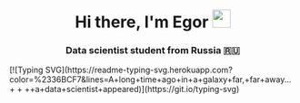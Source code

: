<h1 align="center">Hi there, I'm Egor</a> 
<img src="https://github.com/blackcater/blackcater/raw/main/images/Hi.gif" height="32"/></h1>
<h3 align="center">Data scientist student from Russia 🇷🇺</h3>
[![Typing SVG](https://readme-typing-svg.herokuapp.com?color=%2336BCF7&lines=A+long+time+ago+in+a+galaxy+far,+far+away...+    +   ++a+data+scientist+appeared)](https://git.io/typing-svg)
<!--
**MoriBull/MoriBull** is a ✨ _special_ ✨ repository because its `README.md` (this file) appears on your GitHub profile.

Here are some ideas to get you started:

- 🔭 I’m currently working on ...
- 🌱 I’m currently learning ...
- 👯 I’m looking to collaborate on ...
- 🤔 I’m looking for help with ...
- 💬 Ask me about ...
- 📫 How to reach me: ...
- 😄 Pronouns: ...
- ⚡ Fun fact: ...
-->
